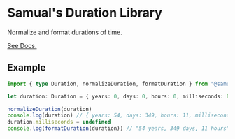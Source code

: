 # Samual's Duration Library
Normalize and format durations of time.

[See Docs.](https://jsr.io/@samual/duration/doc)

## Example
```ts
import { type Duration, normalizeDuration, formatDuration } from "@samual/duration"

let duration: Duration = { years: 0, days: 0, hours: 0, milliseconds: Date.now() }

normalizeDuration(duration)
console.log(duration) // { years: 54, days: 349, hours: 11, milliseconds: 2834227 }
duration.milliseconds = undefined
console.log(formatDuration(duration)) // "54 years, 349 days, 11 hours"
```
